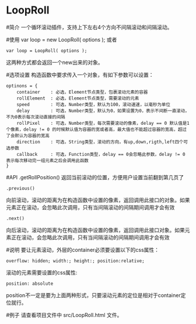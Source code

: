 LoopRoll
========

#简介
一个循环滚动插件，支持上下左右4个方向不间隔滚动和间隔滚动。

#使用
	var loop = new LoopRoll( options );
或者  

    var loop = LoopRoll( options );

这两种方式都会返回一个new出来的对象。

#选项设置
构造函数中要求传入一个对象，有如下参数可以设置：
	
	optinons = {
		container    : 必选，Element节点类型，包裹滚动元素的容器
		rollElement  : 必选，Element节点类型，需要滚动的元素
		speed        : 可选，Number类型，默认为100，滚动速速，以毫秒为单位
		delay        : 可选，Number类型，默认为0，如果设置为0，表示不间断一直滚动，不为0表示每次滚动直接的间隔
		rollPixel    : 可选，Number类型，每次需要滚动的像素，delay == 0 默认值是1个像素，delay != 0 的时候默认值为容器的宽或者高，最大值也不能超过容器的宽高，超过了会默认为容器的宽高
		direction    : 可选，String类型，滚动的方向，有up,down,rigth,left四个可选参数
		callback     : 可选，Function类型，delay == 0会忽略此参数，delay != 0 表示每次移动完一组元素之后会调用此函数
	}

#API
	.getRollPosition()
返回当前滚动的位置，方便用户设置当前翻到第几页了

	.previous()
向前滚动，滚动的距离为在构造函数中设置的像素，返回调用此接口的对象。如果元素正在滚动，会忽略此次调用，只有当间隔滚动的间隔期间调用才会有效

	.next()
向后滚动，滚动的距离为在构造函数中设置的像素，返回调用此接口对象。如果元素正在滚动，会忽略此次调用，只有当间隔滚动的间隔期间调用才会有效

#说明
要让元素滚动，外层的container必须要设置以下的css属性：

    overflow: hidden; width:; height:; position:relative; 

滚动的元素需要设置的css属性:

	position: absolute

position不一定是要为上面两种形式，只要滚动元素的定位是相对于container定位就行。

#例子
请查看项目文件中 src/LoopRoll.html 文件。

